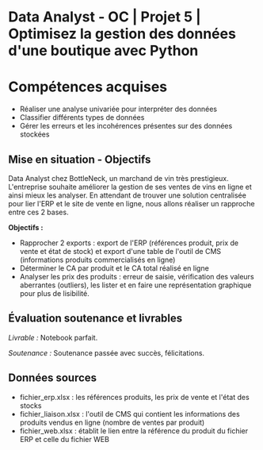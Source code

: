 # Data Analyst - OC | Projet 5 | Optimisez la gestion des données d'une boutique avec Python

# Compétences acquises
- Réaliser une analyse univariée pour interpréter des données
- Classifier différents types de données
- Gérer les erreurs et les incohérences présentes sur des données stockées

## Mise en situation - Objectifs
Data Analyst chez BottleNeck, un marchand de vin très prestigieux. L'entreprise souhaite améliorer la gestion de ses ventes de vins en ligne et ainsi mieux les analyser. En attendant de trouver une solution centralisée pour lier l'ERP et le site de vente en ligne, nous allons réaliser un rapproche entre ces 2 bases.

**Objectifs :**
- Rapprocher 2 exports : export de l'ERP (références produit, prix de vente et état de stock) et export d'une table de l'outil de CMS (informations produits commercialisés en ligne)
- Déterminer le CA par produit et le CA total réalisé en ligne
- Analyser les prix des produits : erreur de saisie, vérification des valeurs aberrantes (outliers), les lister et en faire une représentation graphique pour plus de lisibilité.

## Évaluation soutenance et livrables
*Livrable :* Notebook parfait.

*Soutenance :* Soutenance passée avec succès, félicitations.

## Données sources
- fichier_erp.xlsx : les références produits, les prix de vente et l'état des stocks
- fichier_liaison.xlsx : l'outil de CMS qui contient les informations des produits vendus en ligne (nombre de ventes par produit)
- fichier_web.xlsx : établit le lien entre la référence du produit du fichier ERP et celle du fichier WEB
